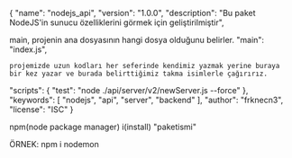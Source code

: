 {
  "name": "nodejs_api",
  "version": "1.0.0",
  "description": "Bu paket NodeJS'in sunucu özelliklerini görmek için geliştirilmiştir",

  main, projenin ana dosyasının hangi dosya olduğunu belirler.
  "main": "index.js",

    projemizde uzun kodları her seferinde kendimiz yazmak yerine buraya bir kez yazar ve burada belirttiğimiz takma isimlerle çağırırız.
  "scripts": {
    "test": "node ./api/server/v2/newServer.js --force"
  },
  "keywords": [
    "nodejs",
    "api",
    "server",
    "backend"
  ],
  "author": "frknecn3",
  "license": "ISC"
}


npm(node package manager) i(install)  "paketismi"

ÖRNEK:
npm i nodemon